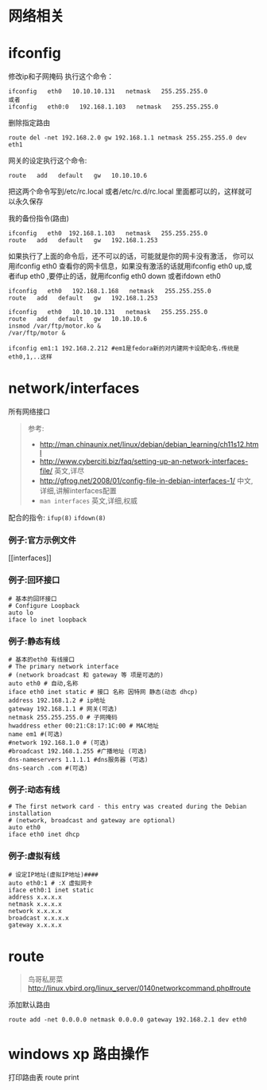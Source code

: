 # 网络相关

# ifconfig

修改ip和子网掩码   执行这个命令：


	ifconfig   eth0   10.10.10.131   netmask   255.255.255.0
	或者
	ifconfig   eth0:0   192.168.1.103   netmask   255.255.255.0

删除指定路由

	route del -net 192.168.2.0 gw 192.168.1.1 netmask 255.255.255.0 dev eth1

网关的设定执行这个命令:

	route   add   default   gw   10.10.10.6

把这两个命令写到/etc/rc.local   或者/etc/rc.d/rc.local   里面都可以的，这样就可以永久保存


我的备份指令(路由)

	ifconfig   eth0  192.168.1.103   netmask   255.255.255.0
 	route   add   default   gw   192.168.1.253

如果执行了上面的命令后，还不可以的话，可能就是你的网卡没有激活， 
你可以用ifconfig   eth0   查看你的网卡信息，如果没有激活的话就用ifconfig   eth0   up,或者ifup   eth0   ,要停止的话，就用ifconfig   eth0   down   或者ifdown   eth0

 
	ifconfig   eth0   192.168.1.168   netmask   255.255.255.0
	route   add   default   gw   192.168.1.253

	ifconfig   eth0   10.10.10.131   netmask   255.255.255.0
	route   add   default   gw   10.10.10.6
	insmod /var/ftp/motor.ko &
	/var/ftp/motor &

	ifconfig em1:1 192.168.2.212 #em1是fedora新的对内建网卡设配命名.传统是eth0,1,..这样

# network/interfaces

所有网络接口

> 参考:
> * http://man.chinaunix.net/linux/debian/debian_learning/ch11s12.html
> * http://www.cyberciti.biz/faq/setting-up-an-network-interfaces-file/ 英文,详尽
> * http://gfrog.net/2008/01/config-file-in-debian-interfaces-1/ 中文,详细,讲解interfaces配置
> * `man interfaces` 英文,详细,权威

配合的指令: `ifup(8)` `ifdown(8)`

### 例子:官方示例文件

[[interfaces]]

### 例子:回环接口

	# 基本的回环接口
	# Configure Loopback 
	auto lo
	iface lo inet loopback

### 例子:静态有线

	# 基本的eth0 有线接口
	# The primary network interface
	# (network broadcast 和 gateway 等 项是可选的)
	auto eth0 # 自动,名称
	iface eth0 inet static # 接口 名称 因特网 静态(动态 dhcp)
	address 192.168.1.2 # ip地址
	gateway 192.168.1.1 # 网关(可选)
	netmask 255.255.255.0 # 子网掩码
	hwaddress ether 00:21:C8:17:1C:00 # MAC地址
	name em1 #(可选)
	#network 192.168.1.0 # (可选)
	#broadcast 192.168.1.255 #广播地址 (可选)
	dns-nameservers 1.1.1.1 #dns服务器 (可选)
	dns-search .com #(可选)

### 例子:动态有线
	# The first network card - this entry was created during the Debian installation
	# (network, broadcast and gateway are optional)
	auto eth0
	iface eth0 inet dhcp
### 例子:虚拟有线
	# 设定IP地址(虚拟IP地址)####
	auto eth0:1 # :X 虚拟网卡
	iface eth0:1 inet static
	address x.x.x.x
	netmask x.x.x.x
	network x.x.x.x
	broadcast x.x.x.x
	gateway x.x.x.x

# route

> 鸟哥私房菜 http://linux.vbird.org/linux_server/0140networkcommand.php#route

添加默认路由

	route add -net 0.0.0.0 netmask 0.0.0.0 gateway 192.168.2.1 dev eth0

# windows xp 路由操作

打印路由表
    route print